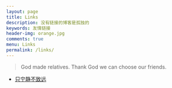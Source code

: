 ```yaml
---
layout: page
title: Links
description: 没有链接的博客是孤独的
keywords: 友情链接
header-img: orange.jpg
comments: true
menu: Links
permalink: /links/
---
```


> God made relatives. Thank God we can choose our friends.

<ul class="listing">
  <li class="listing-item"><a href="http://zxning.github.io/">只宁静不致远</a></li>
</ul>
